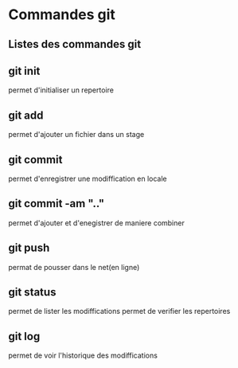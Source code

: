 # Commandes git
## Listes des commandes git

## git init
permet d'initialiser un repertoire


## git add
permet d'ajouter un fichier dans un stage

## git commit
permet d'enregistrer une modiffication en locale

## git commit -am ".."
permet d'ajouter et d'enegistrer de maniere combiner

## git push 
permat de pousser dans le net(en ligne)

## git status
permet de lister les modiffications 
permet de verifier les repertoires

## git log
permet de voir l'historique des modiffications
